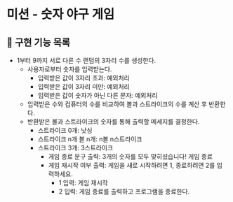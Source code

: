 # 미션 - 숫자 야구 게임
##  📒 구현 기능 목록
- 1부터 9까지 서로 다른 수 랜덤의 3자리 수를 생성한다.
    - 사용자로부터 숫자를 입력받는다.
        - 입력받은 값이 3자리 초과: 예외처리
        - 입력받은 값이 3자리 미만: 예외처리
        - 입력받은 값이 숫자가 아닌 다른 문자: 예외처리
    - 입력받은 수와 컴퓨터의 수를 비교하여 볼과 스트라이크의 수를 계산 후 반환한다.
    - 반환받은 볼과 스트라이크의 숫자를 통해 출력할 메세지를 결정한다.
        - 스트라이크 0개: 낫싱
        - 스트라이크 n개 볼 n개: n볼 n스트라이크
        - 스트라이크 3개: 3스트라이크
            - 게임 종료 문구 출력: 3개의 숫자를 모두 맞히셨습니다! 게임 종료
            - 게임 재시작 여부 출력: 게임을 새로 시작하려면 1, 종료하려면 2를 입력하세요.
                - 1 입력: 게임 재시작
                - 2 입력: 게임 종료를 출력하고 프로그램을 종료한다.